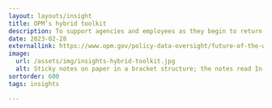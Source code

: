 ```yaml
---
layout: layouts/insight
title: OPM’s hybrid toolkit
description: To support agencies and employees as they begin to return to the office, the Office of Personnel Management has developed a toolkit with information to assist in this next phase and beyond.
date: 2023-02-28
externallink: https://www.opm.gov/policy-data-oversight/future-of-the-workforce/hybrid-work-environment-toolkit/
image: 
  url: /assets/img/insights-hybrid-toolkit.jpg
  alt: Sticky notes on paper in a bracket structure; the notes read In-office and Remote while a hand presses a third sticky note that reads Hybrid where the bracket converges, with a stack of yellow sticky notes, markers, and a ruler nearby
sortorder: 600
tags: insights

---
```


